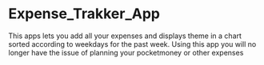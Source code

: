 # Expense_Trakker_App
This apps lets you add all your expenses and displays theme in a chart sorted according to weekdays for the past week.
Using this app you will no longer have the issue of planning your pocketmoney or other expenses
